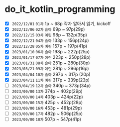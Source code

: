 # do_it_kotlin_programming

- [x] `2022/12/01` `01차` 1p ~ 68p 각자 알아서 읽기, kickoff
- [x] `2022/12/06` `02차` `슬아` 69p ~ 97p(29p)
- [x] `2022/12/15` `03차` `예린` 98p ~ 132p(35p)
- [x] `2022/12/21` `04차` `슬아` 133p ~ 156p(24p)
- [x] `2022/12/28` `05차` `예린` 157p ~ 197p(41p)
- [x] `2023/01/10` `06차` `슬아` 198p ~ 222p(25p)
- [x] `2023/01/17` `07차` `예린` 223p ~ 250p(28p)
- [x] `2023/01/31` `08차` `슬아` 251p ~ 280p(30p)
- [x] `2023/03/21` `09차` `예린` 281p ~ 296p(16p)
- [x] `2023/04/04` `10차` `슬아` 297p ~ 317p (20p)
- [x] `2023/04/11` `11차` `예린` 317p ~ 339p(23p)
- [ ] `2023/04/19` `12차` `슬아` 340p ~ 373p(34p)
- [ ] `2023/00/00` `13차` 374p ~ 402p(29p)
- [ ] `2023/00/00` `14차` 403p ~ 424p(22p)
- [ ] `2023/00/00` `15차` 425p ~ 452p(28p)
- [ ] `2023/00/00` `16차` 453p ~ 481p(29p)
- [ ] `2023/00/00` `17차` 482p ~ 506p(25p)
- [ ] `2023/00/00` `18차` 507p ~ 547p(41p)
